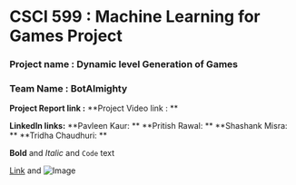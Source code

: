 # CSCI 599 : Machine Learning for Games Project 

### Project name : Dynamic level Generation of Games
### Team Name : BotAlmighty

**Project Report link :**
**Project Video link : **

**LinkedIn links:**
**Pavleen Kaur: **
**Pritish Rawal: **
**Shashank Misra: **
**Tridha Chaudhuri: **





**Bold** and _Italic_ and `Code` text

[Link](url) and ![Image](src)


